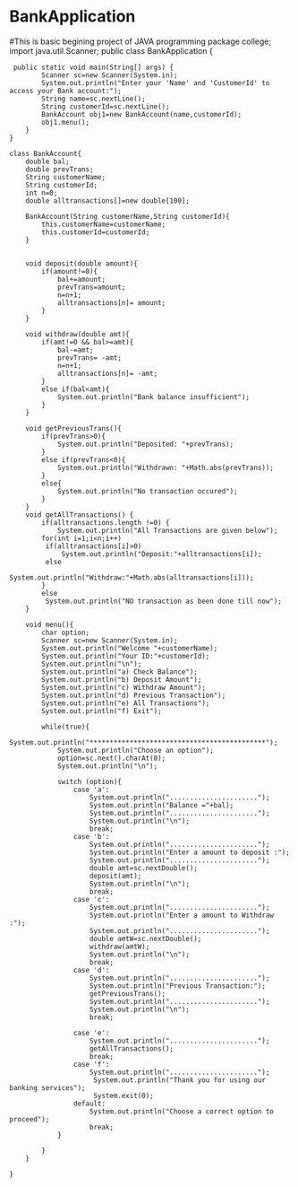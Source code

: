 # BankApplication
#This is basic begining project of JAVA programming
package college;
import java.util.Scanner;
public class BankApplication {

     public static void main(String[] args) {
	        Scanner sc=new Scanner(System.in);
	        System.out.println("Enter your 'Name' and 'CustomerId' to access your Bank account:");
	        String name=sc.nextLine();
	        String customerId=sc.nextLine();
	        BankAccount obj1=new BankAccount(name,customerId);
	        obj1.menu();
	    }
	}

	class BankAccount{
	    double bal;
	    double prevTrans;
	    String customerName;
	    String customerId;
	    int n=0;
	    double alltransactions[]=new double[100];

	    BankAccount(String customerName,String customerId){
	        this.customerName=customerName;
	        this.customerId=customerId;
	    }


	    void deposit(double amount){
	        if(amount!=0){
	            bal+=amount;
	            prevTrans=amount;
	            n=n+1;
	            alltransactions[n]= amount;
	        }
	    }

	    void withdraw(double amt){
	        if(amt!=0 && bal>=amt){
	            bal-=amt;
	            prevTrans= -amt;
	            n=n+1;
            	alltransactions[n]= -amt;
	        }
	        else if(bal<amt){
	            System.out.println("Bank balance insufficient");
	        }
	    }

	    void getPreviousTrans(){
	        if(prevTrans>0){
	            System.out.println("Deposited: "+prevTrans);
	        }
	        else if(prevTrans<0){
	            System.out.println("Withdrawn: "+Math.abs(prevTrans));
	        }
	        else{
	            System.out.println("No transaction occured");
	        }
	    }
	    void getAllTransactions() {
	    	if(alltransactions.length !=0) {
	    		System.out.println("All Transactions are given below");
	    	for(int i=1;i<n;i++) 
        	 if(alltransactions[i]>0)
        		 System.out.println("Deposit:"+alltransactions[i]);
        	 else 
        		 System.out.println("Withdraw:"+Math.abs(alltransactions[i]));
	    	}
	    	else
             System.out.println("NO transaction as been done till now");
	    }

	    void menu(){
	        char option;
	        Scanner sc=new Scanner(System.in);
	        System.out.println("Welcome "+customerName);
	        System.out.println("Your ID:"+customerId);
	        System.out.println("\n");
	        System.out.println("a) Check Balance");
	        System.out.println("b) Deposit Amount");
	        System.out.println("c) Withdraw Amount");
	        System.out.println("d) Previous Transaction");
	        System.out.println("e) All Transactions");
	        System.out.println("f) Exit");

	        while(true){
	            System.out.println("********************************************");
	            System.out.println("Choose an option");
	            option=sc.next().charAt(0);
	            System.out.println("\n");

	            switch (option){
	                case 'a':
	                    System.out.println("......................");
	                    System.out.println("Balance ="+bal);
	                    System.out.println("......................");
	                    System.out.println("\n");
	                    break;
	                case 'b':
	                    System.out.println("......................");
	                    System.out.println("Enter a amount to deposit :");
	                    System.out.println("......................");
	                    double amt=sc.nextDouble();
	                    deposit(amt);
	                    System.out.println("\n");
	                    break;
	                case 'c':
	                    System.out.println("......................");
	                    System.out.println("Enter a amount to Withdraw :");
	                    System.out.println("......................");
	                    double amtW=sc.nextDouble();
	                    withdraw(amtW);
	                    System.out.println("\n");
	                    break;
	                case 'd':
	                    System.out.println("......................");
	                    System.out.println("Previous Transaction:");
	                    getPreviousTrans();
	                    System.out.println("......................");
	                    System.out.println("\n");
	                    break;

	                case 'e':
	                    System.out.println("......................");
	                    getAllTransactions();
	                    break;
	                case 'f':
	                	System.out.println("......................");
	                	 System.out.println("Thank you for using our banking services");
	                	 System.exit(0);
	                default:
	                    System.out.println("Choose a correct option to proceed");
	                    break;
	            }

	        }
	    }

	}

